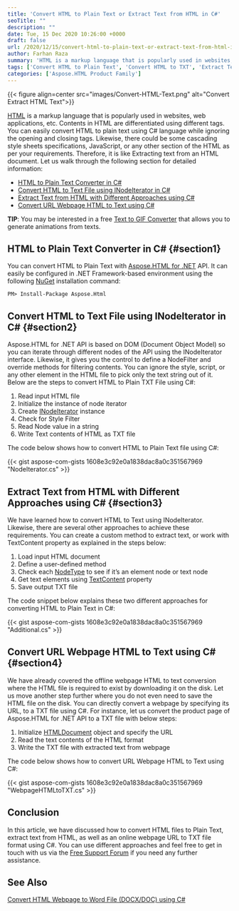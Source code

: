 ```yaml
---
title: 'Convert HTML to Plain Text or Extract Text from HTML in C#'
seoTitle: ""
description: ""
date: Tue, 15 Dec 2020 10:26:00 +0000
draft: false
url: /2020/12/15/convert-html-to-plain-text-or-extract-text-from-html-in-c/
author: Farhan Raza
summary: 'HTML is a markup language that is popularly used in websites, web applications, etc. Contents in HTML are differentiated using different tags. You can easily convert HTML to plain text using C# language while ignoring the opening and closing tags. Likewise, there could be some cascading style sheets specifications, JavaScript, or any other section of the HTML as per your requirements.'
tags: ['Convert HTML to Plain Text', 'Convert HTML to TXT', 'Extract Text from HTML', 'HTML to Plain Text', 'HTML to TXT']
categories: ['Aspose.HTML Product Family']
---
```




{{< figure align=center src="images/Convert-HTML-Text.png" alt="Convert Extract HTML Text">}}


[HTML][1] is a markup language that is popularly used in websites, web applications, etc. Contents in HTML are differentiated using different tags. You can easily convert HTML to plain text using C# language while ignoring the opening and closing tags. Likewise, there could be some cascading style sheets specifications, JavaScript, or any other section of the HTML as per your requirements. Therefore, it is like Extracting text from an HTML document. Let us walk through the following section for detailed information:

*   [HTML to Plain Text Converter in C#][2]
*   [Convert HTML to Text File using INodeIterator in C#][3]
*   [Extract Text from HTML with Different Approaches using C#][4]
*   [Convert URL Webpage HTML to Text using C#][5]

**TIP**: You may be interested in a free [Text to GIF Converter][6] that allows you to generate animations from texts.

## HTML to Plain Text Converter in C# {#section1}

You can convert HTML to Plain Text with [Aspose.HTML for .NET][7] API. It can easily be configured in .NET Framework-based environment using the following [NuGet][8] installation command:

```
PM> Install-Package Aspose.Html
```

## Convert HTML to Text File using INodeIterator in C# {#section2}

Aspose.HTML for .NET API is based on DOM (Document Object Model) so you can iterate through different nodes of the API using the INodeIterator interface. Likewise, it gives you the control to define a NodeFilter and override methods for filtering contents. You can ignore the style, script, or any other element in the HTML file to pick only the text string out of it. Below are the steps to convert HTML to Plain TXT File using C#:

1.  Read input HTML file
2.  Initialize the instance of node iterator
3.  Create [INodeIterator][9] instance
4.  Check for Style Filter
5.  Read Node value in a string
6.  Write Text contents of HTML as TXT file

The code below shows how to convert HTML to Plain Text file using C#:

{{< gist aspose-com-gists 1608e3c92e0a1838dac8a0c351567969 "NodeIterator.cs" >}}

## Extract Text from HTML with Different Approaches using C# {#section3}

We have learned how to convert HTML to Text using INodeIterator. Likewise, there are several other approaches to achieve these requirements. You can create a custom method to extract text, or work with TextContent property as explained in the steps below:

1.  Load input HTML document
2.  Define a user-defined method
3.  Check each [NodeType][10] to see if it’s an element node or text node
4.  Get text elements using [TextContent][11] property
5.  Save output TXT file

The code snippet below explains these two different approaches for converting HTML to Plain Text in C#:

{{< gist aspose-com-gists 1608e3c92e0a1838dac8a0c351567969 "Additional.cs" >}}

## Convert URL Webpage HTML to Text using C# {#section4}

We have already covered the offline webpage HTML to text conversion where the HTML file is required to exist by downloading it on the disk. Let us move another step further where you do not even need to save the HTML file on the disk. You can directly convert a webpage by specifying its URL, to a TXT file using C#. For instance, let us convert the product page of Aspose.HTML for .NET API to a TXT file with below steps:

1.  Initialize [HTMLDocument][12] object and specify the URL
2.  Read the text contents of the HTML format
3.  Write the TXT file with extracted text from webpage

The code below shows how to convert URL Webpage HTML to Text using C#:

{{< gist aspose-com-gists 1608e3c92e0a1838dac8a0c351567969 "WebpageHTMLtoTXT.cs" >}}

## Conclusion

In this article, we have discussed how to convert HTML files to Plain Text, extract text from HTML, as well as an online webpage URL to TXT file format using C#. You can use different approaches and feel free to get in touch with us via the [Free Support Forum][13] if you need any further assistance.

## See Also

[Convert HTML Webpage to Word File (DOCX/DOC) using C#][14]




[1]: https://docs.fileformat.com/web/html/
[2]: #section1
[3]: #section2
[4]: #section3
[5]: #section4
[6]: https://products.aspose.app/slides/text-to-gif
[7]: https://products.aspose.com/html/net
[8]: https://www.nuget.org/packages/Aspose.Html
[9]: https://apireference.aspose.com/html/net/aspose.html.dom.traversal/inodeiterator
[10]: https://apireference.aspose.com/html/net/aspose.html.dom/text/properties/nodetype
[11]: https://apireference.aspose.com/html/net/aspose.html.dom/text/properties/textcontent
[12]: https://apireference.aspose.com/html/net/aspose.html/htmldocument
[13]: https://forum.aspose.com/c/html
[14]: https://blog.aspose.com/2020/12/09/convert-html-webpage-to-word-docx-csharp/





